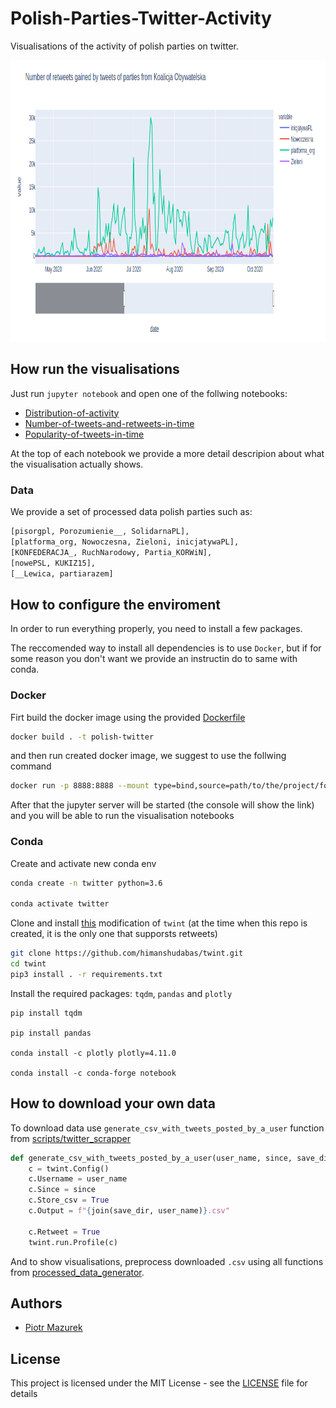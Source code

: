 # Polish-Parties-Twitter-Activity
Visualisations of the activity of polish parties on twitter. 

<img src="images/example-visualisation.png" height=450px/>


## How run the visualisations

Just run `jupyter notebook` and open one of the follwing notebooks:

- [Distribution-of-activity](notebooks/Distribution-of-activity.ipynb)
- [Number-of-tweets-and-retweets-in-time](notebooks/Number-of-tweets-and-retweets-in-time.ipynb)
- [Popularity-of-tweets-in-time](notebooks/)

At the top of each notebook we provide a more detail descripion about what the visualisation actually shows.

### Data

We provide a set of processed data polish parties such as: 

```python
[pisorgpl, Porozumienie__, SolidarnaPL], 
[platforma_org, Nowoczesna, Zieloni, inicjatywaPL], 
[KONFEDERACJA_, RuchNarodowy, Partia_KORWiN], 
[nowePSL, KUKIZ15],
[__Lewica, partiarazem]
```


## How to configure the enviroment

In order to run everything properly, you need to install a few packages. 

The reccomended way to install all dependencies is to use `Docker`, but if for some reason you don't want we provide an instructin do to same with conda. 

### Docker

Firt build the docker image using the provided [Dockerfile](Dockerfile)

```bash 
docker build . -t polish-twitter
```

and then run created docker image, we suggest to use the follwing command

```bash 
docker run -p 8888:8888 --mount type=bind,source=path/to/the/project/folder/Polish-Parties-Twitter-Activity,target=/home/jovyan/work polish-twitter 
```

After that the jupyter server will be started (the console will show the link) and you will be able to run the visualisation notebooks


### Conda 

Create and activate new conda env 

```bash
conda create -n twitter python=3.6

conda activate twitter
```

Clone and install [this](https://github.com/himanshudabas/twint) modification of `twint` (at the time when this repo is created, it is the only one that supporsts retweets) 

```bash
git clone https://github.com/himanshudabas/twint.git
cd twint 
pip3 install . -r requirements.txt
```

Install the required packages: `tqdm`, `pandas` and `plotly`

```
pip install tqdm

pip install pandas

conda install -c plotly plotly=4.11.0

conda install -c conda-forge notebook
```


## How to download your own data

To download data use `generate_csv_with_tweets_posted_by_a_user` function from [scripts/twitter_scrapper](twitter_scrapper)

```python
def generate_csv_with_tweets_posted_by_a_user(user_name, since, save_dir=""):
    c = twint.Config()
    c.Username = user_name
    c.Since = since
    c.Store_csv = True
    c.Output = f"{join(save_dir, user_name)}.csv"

    c.Retweet = True
    twint.run.Profile(c)
```

And to show visualisations, preprocess downloaded `.csv` using all functions from [processed_data_generator](processed_data_generator). 

## Authors
* [Piotr Mazurek](https://github.com/tugot17)

## License

This project is licensed under the MIT License - see the [LICENSE](LICENSE) file for details
